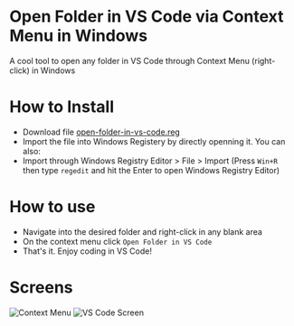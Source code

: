 # Open Folder in VS Code via Context Menu in Windows
A cool tool to open any folder in VS Code through Context Menu (right-click) in Windows

# How to Install

  - Download file [open-folder-in-vs-code.reg](open-folder-in-vs-code.reg)
  - Import the file into Windows Registery by directly openning it.
You can also:
  - Import through Windows Registry Editor > File > Import (Press `Win+R` then type `regedit` and hit the Enter to open Windows Registry Editor)

# How to use
- Navigate into the desired folder and right-click in any blank area
- On the context menu click `Open Folder in VS Code`
- That's it. Enjoy coding in VS Code!


# Screens
![Context Menu](https://i.ibb.co/HHkjdJ9/rightclick.png)
![VS Code Screen](https://i.ibb.co/hCYswJ8/vsscreen.png)
